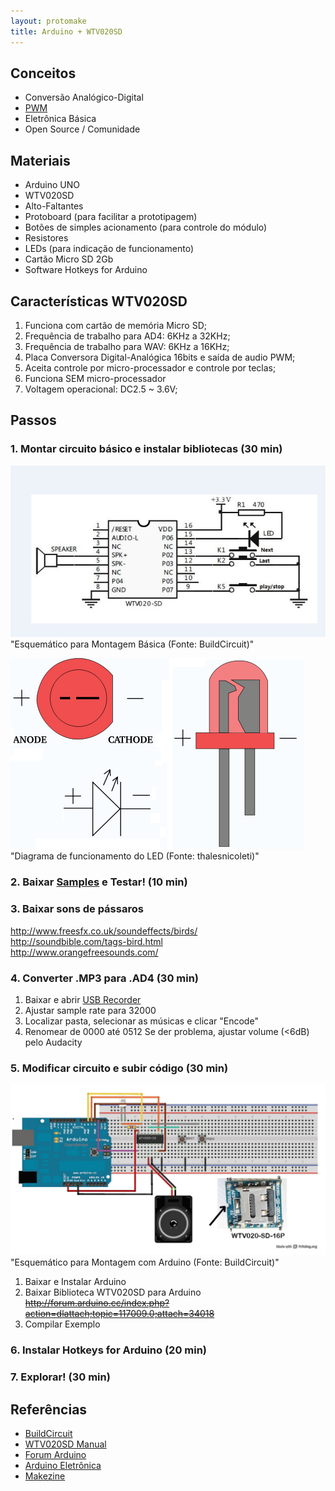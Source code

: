 ```yaml
---
layout: protomake
title: Arduino + WTV020SD
---
```


## Conceitos

*   Conversão Analógico-Digital
  *   [PWM](http://www.embarcados.com.br/arduino-saidas-pwm/)
*   Eletrônica Básica
*   Open Source / Comunidade

## Materiais
*   Arduino UNO
*   WTV020SD
*   Alto-Faltantes
*   Protoboard (para facilitar a prototipagem)
*   Botões de simples acionamento (para controle do módulo)
*   Resistores
*   LEDs (para indicação de funcionamento)
*   Cartão Micro SD 2Gb
*   Software Hotkeys for Arduino

## Características WTV020SD

1. Funciona com cartão de memória Micro SD;
2. Frequência de trabalho para AD4: 6KHz a 32KHz;
3. Frequência de trabalho para WAV: 6KHz a 16KHz;
4. Placa Conversora Digital-Analógica 16bits e saída de audio PWM;
6. Aceita controle por micro-processador e controle por teclas;
7. Funciona SEM micro-processador
8. Voltagem operacional: DC2.5 ~ 3.6V;

## Passos
### 1. Montar circuito básico e instalar bibliotecas (30 min)
![Alt text](/Arduino/WTV020SD/_pics/diagrama_sem_arduino "Montagem Básica")  
"Esquemático para Montagem Básica (Fonte: BuildCircuit)"  

![Alt text](/Arduino/WTV020SD/_pics/diagrama_led.png "Diagrama LED")  
"Diagrama de funcionamento do LED (Fonte: thalesnicoleti)"  

### 2. Baixar [Samples](https://mega.nz/#!4RN3VRbC!nu8mjApjJ-MkKKPq9EVwQ2TfoTf3nNRNpzcQeEM9-50) e Testar! (10 min)

### 3. Baixar sons de pássaros
http://www.freesfx.co.uk/soundeffects/birds/  
http://soundbible.com/tags-bird.html  
http://www.orangefreesounds.com/  

### 4. Converter .MP3 para .AD4 (30 min)
1. Baixar e abrir [USB Recorder](https://mega.nz/#!sU0SxaKQ!_0WuBYE-fSiBwaLse282Z6pYjxTPzv1BDCKLX5xNHKc)
2. Ajustar sample rate para 32000
3. Localizar pasta, selecionar as músicas e clicar "Encode"
4. Renomear de 0000 até 0512
Se der problema, ajustar volume (<6dB) pelo Audacity

### 5. Modificar circuito e subir código (30 min)
![Alt text](/Arduino/WTV020SD/_pics/montagem_arduino.jpg "Montagem com Arduino")  
"Esquemático para Montagem com Arduino (Fonte: BuildCircuit)"  

1. Baixar e Instalar Arduino
2. Baixar Biblioteca WTV020SD para Arduino  
~~http://forum.arduino.cc/index.php?action=dlattach;topic=117009.0;attach=34018~~  
3. Compilar Exemplo

### 6. Instalar Hotkeys for Arduino (20 min)
### 7. Explorar! (30 min)

## Referências

*   [BuildCircuit](http://www.buildcircuit.com/how-to-use-wtv020sd-music-module-with-arduino/)
*   [WTV020SD Manual](http://letsmakerobots.com/files/WTV020_manual_V1.3.pdf)
*   [Forum Arduino](http://forum.arduino.cc/index.php?topic=117009.0)
*   [Arduino Eletrônica](http://www.arduinoeletronica.com.br/2014/08/converter-arquivos-mp3-para-ad4player.html#.Vikc-TRXTXg)
*   [Makezine](http://makezine.com/projects/instant-nature-quick-peaceful/)
